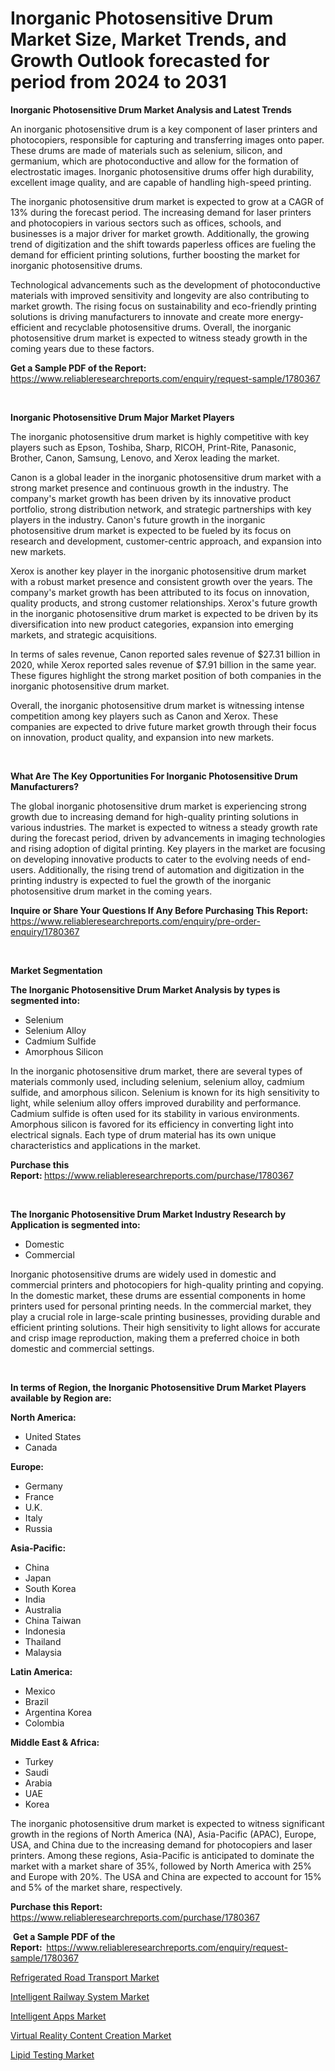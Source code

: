 <p><h1>Inorganic Photosensitive Drum Market Size, Market Trends, and Growth Outlook forecasted for period from 2024 to 2031</h1></p><p><strong>Inorganic Photosensitive Drum Market Analysis and Latest Trends</strong></p>
<p><p>An inorganic photosensitive drum is a key component of laser printers and photocopiers, responsible for capturing and transferring images onto paper. These drums are made of materials such as selenium, silicon, and germanium, which are photoconductive and allow for the formation of electrostatic images. Inorganic photosensitive drums offer high durability, excellent image quality, and are capable of handling high-speed printing.</p><p>The inorganic photosensitive drum market is expected to grow at a CAGR of 13% during the forecast period. The increasing demand for laser printers and photocopiers in various sectors such as offices, schools, and businesses is a major driver for market growth. Additionally, the growing trend of digitization and the shift towards paperless offices are fueling the demand for efficient printing solutions, further boosting the market for inorganic photosensitive drums.</p><p>Technological advancements such as the development of photoconductive materials with improved sensitivity and longevity are also contributing to market growth. The rising focus on sustainability and eco-friendly printing solutions is driving manufacturers to innovate and create more energy-efficient and recyclable photosensitive drums. Overall, the inorganic photosensitive drum market is expected to witness steady growth in the coming years due to these factors.</p></p>
<p><strong>Get a Sample PDF of the Report:&nbsp;</strong> <a href="https://www.reliableresearchreports.com/enquiry/request-sample/1780367">https://www.reliableresearchreports.com/enquiry/request-sample/1780367</a></p>
<p>&nbsp;</p>
<p><strong>Inorganic Photosensitive Drum Major Market Players</strong></p>
<p><p>The inorganic photosensitive drum market is highly competitive with key players such as Epson, Toshiba, Sharp, RICOH, Print-Rite, Panasonic, Brother, Canon, Samsung, Lenovo, and Xerox leading the market.</p><p>Canon is a global leader in the inorganic photosensitive drum market with a strong market presence and continuous growth in the industry. The company's market growth has been driven by its innovative product portfolio, strong distribution network, and strategic partnerships with key players in the industry. Canon's future growth in the inorganic photosensitive drum market is expected to be fueled by its focus on research and development, customer-centric approach, and expansion into new markets.</p><p>Xerox is another key player in the inorganic photosensitive drum market with a robust market presence and consistent growth over the years. The company's market growth has been attributed to its focus on innovation, quality products, and strong customer relationships. Xerox's future growth in the inorganic photosensitive drum market is expected to be driven by its diversification into new product categories, expansion into emerging markets, and strategic acquisitions.</p><p>In terms of sales revenue, Canon reported sales revenue of $27.31 billion in 2020, while Xerox reported sales revenue of $7.91 billion in the same year. These figures highlight the strong market position of both companies in the inorganic photosensitive drum market.</p><p>Overall, the inorganic photosensitive drum market is witnessing intense competition among key players such as Canon and Xerox. These companies are expected to drive future market growth through their focus on innovation, product quality, and expansion into new markets.</p></p>
<p>&nbsp;</p>
<p><strong>What Are The Key Opportunities For Inorganic Photosensitive Drum Manufacturers?</strong></p>
<p><p>The global inorganic photosensitive drum market is experiencing strong growth due to increasing demand for high-quality printing solutions in various industries. The market is expected to witness a steady growth rate during the forecast period, driven by advancements in imaging technologies and rising adoption of digital printing. Key players in the market are focusing on developing innovative products to cater to the evolving needs of end-users. Additionally, the rising trend of automation and digitization in the printing industry is expected to fuel the growth of the inorganic photosensitive drum market in the coming years.</p></p>
<p><strong>Inquire or Share Your Questions If Any Before Purchasing This Report:</strong> <a href="https://www.reliableresearchreports.com/enquiry/pre-order-enquiry/1780367">https://www.reliableresearchreports.com/enquiry/pre-order-enquiry/1780367</a></p>
<p>&nbsp;</p>
<p><strong>Market Segmentation</strong></p>
<p><strong>The Inorganic Photosensitive Drum Market Analysis by types is segmented into:</strong></p>
<p><ul><li>Selenium</li><li>Selenium Alloy</li><li>Cadmium Sulfide</li><li>Amorphous Silicon</li></ul></p>
<p><p>In the inorganic photosensitive drum market, there are several types of materials commonly used, including selenium, selenium alloy, cadmium sulfide, and amorphous silicon. Selenium is known for its high sensitivity to light, while selenium alloy offers improved durability and performance. Cadmium sulfide is often used for its stability in various environments. Amorphous silicon is favored for its efficiency in converting light into electrical signals. Each type of drum material has its own unique characteristics and applications in the market.</p></p>
<p><strong>Purchase this Report:&nbsp;</strong><a href="https://www.reliableresearchreports.com/purchase/1780367">https://www.reliableresearchreports.com/purchase/1780367</a></p>
<p>&nbsp;</p>
<p><strong>The Inorganic Photosensitive Drum Market Industry Research by Application is segmented into:</strong></p>
<p><ul><li>Domestic</li><li>Commercial</li></ul></p>
<p><p>Inorganic photosensitive drums are widely used in domestic and commercial printers and photocopiers for high-quality printing and copying. In the domestic market, these drums are essential components in home printers used for personal printing needs. In the commercial market, they play a crucial role in large-scale printing businesses, providing durable and efficient printing solutions. Their high sensitivity to light allows for accurate and crisp image reproduction, making them a preferred choice in both domestic and commercial settings.</p></p>
<p>&nbsp;</p>
<p><strong>In terms of Region, the Inorganic Photosensitive Drum Market Players available by Region are:</strong></p>
<p>
    <p> <strong> North America: </strong>
        <ul>
            <li>United States</li>
            <li>Canada</li>
        </ul>
        </p> 
    <p> <strong> Europe: </strong>
        <ul>
            <li>Germany</li>
            <li>France</li>
            <li>U.K.</li>
            <li>Italy</li>
            <li>Russia</li>
        </ul>
        </p> 
    <p> <strong> Asia-Pacific: </strong>
        <ul>
            <li>China</li>
            <li>Japan</li>
            <li>South Korea</li>
            <li>India</li>
            <li>Australia</li>
            <li>China Taiwan</li>
            <li>Indonesia</li>
            <li>Thailand</li>
            <li>Malaysia</li>
        </ul>
        </p> 
    <p> <strong> Latin America: </strong>
        <ul>
            <li>Mexico</li>
            <li>Brazil</li>
            <li>Argentina Korea</li>
            <li>Colombia</li>
        </ul>
        </p> 
    <p> <strong> Middle East & Africa: </strong>
        <ul>
            <li>Turkey</li>
            <li>Saudi</li>
            <li>Arabia</li>
            <li>UAE</li>
            <li>Korea</li>
        </ul>
    </p>
    </p>
<p><p>The inorganic photosensitive drum market is expected to witness significant growth in the regions of North America (NA), Asia-Pacific (APAC), Europe, USA, and China due to the increasing demand for photocopiers and laser printers. Among these regions, Asia-Pacific is anticipated to dominate the market with a market share of 35%, followed by North America with 25% and Europe with 20%. The USA and China are expected to account for 15% and 5% of the market share, respectively.</p></p>
<p><strong>Purchase this Report: </strong><a href="https://www.reliableresearchreports.com/purchase/1780367">https://www.reliableresearchreports.com/purchase/1780367</a></p>
<p>&nbsp;<strong>Get a Sample PDF of the Report:&nbsp;&nbsp;</strong><a href="https://www.reliableresearchreports.com/enquiry/request-sample/1780367">https://www.reliableresearchreports.com/enquiry/request-sample/1780367</a></p>
<p><strong></strong></p>
<p><p><a href="https://medium.com/@christianchavez757/refrigerated-road-transport-market-insights-into-market-cagr-market-trends-and-growth-strategies-fb0a5ecd9dcf">Refrigerated Road Transport Market</a></p><p><a href="https://medium.com/@christianchavez757/intelligent-railway-system-market-size-cagr-trends-2024-2030-4845d385f09c">Intelligent Railway System Market</a></p><p><a href="https://medium.com/@christianchavez757/intelligent-apps-nbsp-market-focuses-on-market-share-size-and-projected-forecast-till-2031-32cc3efce1d6">Intelligent Apps Market</a></p><p><a href="https://medium.com/@christianchavez757/virtual-reality-content-creation-market-size-cagr-trends-2024-2030-ffcf4fbe8bbc">Virtual Reality Content Creation Market</a></p><p><a href="https://medium.com/@christianchavez757/lipid-testing-market-competitive-analysis-market-trends-and-forecast-to-2031-e218ca0bbd48">Lipid Testing Market</a></p></p>